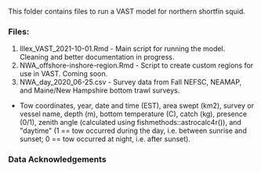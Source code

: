 This folder contains files to run a VAST model for northern shortfin squid. 

### Files:
1. Illex_VAST_2021-10-01.Rmd  -  Main script for running the model. Cleaning and better documentation in progress.
2. NWA_offshore-inshore-region.Rmd  -  Script to create custom regions for use in VAST. Coming soon.
3. NWA_day_2020_06-25.csv - Survey data from Fall NEFSC, NEAMAP, and Maine/New Hampshire bottom trawl surveys.
  + Tow coordinates, year, date and time (EST), area swept (km2), survey or vessel name, depth (m), bottom temperature (C), catch (kg), presence (0/1), zenith angle (calculated using fishmethods::astrocalc4r()), and "daytime" (1 == tow occurred during the day, i.e. between sunrise and sunset; 0 == tow occurred at night, i.e. after sunset).

### Data Acknowledgements 

